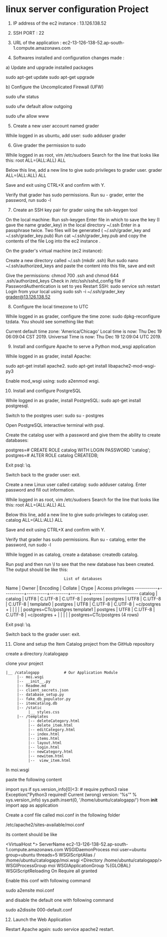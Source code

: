 # linux server configuration Project

1) IP address of the ec2 instance : 13.126.138.52

2) SSH PORT : 22

3) URL of the application : ec2-13-126-138-52.ap-south-1.compute.amazonaws.com

4) Softwares installed and configuration changes made :

a) Update and upgrade installed packages

sudo apt-get update
sudo apt-get upgrade

b) Configure the Uncomplicated Firewall (UFW)

sudo ufw status  

sudo ufw default allow outgoing

sudo ufw allow www 

5) Create a new user account named grader

While logged in as ubuntu, add user: sudo adduser grader

6) Give grader the permission to sudo

While logged in as root, vim /etc/sudoers 
Search for the line that looks like this:
root    ALL=(ALL:ALL) ALL

Below this line, add a new line to give sudo privileges to grader user.
grader  ALL=(ALL:ALL) ALL

Save and exit using CTRL+X and confirm with Y.

Verify that grader has sudo permissions. Run su - grader, enter the password, run sudo -l



7) Create an SSH key pair for grader using the ssh-keygen tool

 On the local machine:
        Run ssh-keygen
        Enter file in which to save the key (I gave the name grader_key) in the local directory ~/.ssh
        Enter in a passphrase twice. Two files will be generated ( ~/.ssh/grader_key and ~/.ssh/grader_key.pub)
        Run cat ~/.ssh/grader_key.pub and copy the contents of the file
        Log into the ec2 instance .

On the grader's virtual machine (ec2 instance):

 Create a new directory called ~/.ssh (mkdir .ssh)
 Run sudo nano ~/.ssh/authorized_keys and paste the content into this file, save and exit
 
Give the permissions: 
chmod 700 .ssh 
and 
chmod 644 .ssh/authorized_keys
Check in /etc/ssh/sshd_config file if PasswordAuthentication is set to yes
Restart SSH: sudo service ssh restart
Login from your local using sudo ssh -i ~/.ssh/grader_key  grader@13.126.138.52

8) Configure the local timezone to UTC

While logged in as grader, configure the time zone: sudo dpkg-reconfigure tzdata.
You should see something like that:

Current default time zone: 'America/Chicago'
Local time is now:      Thu Dec 19 06:09:04 CST 2019.
Universal Time is now:  Thu Dec 19 12:09:04 UTC 2019.

9) Install and configure Apache to serve a Python mod_wsgi application

While logged in as grader, install Apache: 

sudo apt-get install apache2.
sudo apt-get install libapache2-mod-wsgi-py3

Enable mod_wsgi using: sudo a2enmod wsgi.

10) Install and configure PostgreSQL

While logged in as grader, install PostgreSQL: sudo apt-get install postgresql.

Switch to the postgres user: sudo su - postgres

Open PostgreSQL interactive terminal with psql.

Create the catalog user with a password and give them the ability to create databases:

postgres=# CREATE ROLE catalog WITH LOGIN PASSWORD 'catalog';
postgres=# ALTER ROLE catalog CREATEDB;

Exit psql: \q.

Switch back to the grader user: exit.

Create a new Linux user called catalog: sudo adduser catalog. Enter password and fill out information.

While logged in as root, vim /etc/sudoers 
Search for the line that looks like this:
root    ALL=(ALL:ALL) ALL

Below this line, add a new line to give sudo privileges to catalog user.
catalog  ALL=(ALL:ALL) ALL

Save and exit using CTRL+X and confirm with Y.

Verify that grader has sudo permissions. Run su - catalog, enter the password, run sudo -l

While logged in as catalog, create a database: createdb catalog.

Run psql and then run \l to see that the new database has been created. The output should be like this:

                              List of databases
   Name    |  Owner   | Encoding | Collate |  Ctype  |   Access privileges
-----------+----------+----------+---------+---------+-----------------------
 catalog   | catalog  | UTF8     | C.UTF-8 | C.UTF-8 |
 postgres  | postgres | UTF8     | C.UTF-8 | C.UTF-8 |
 template0 | postgres | UTF8     | C.UTF-8 | C.UTF-8 | =c/postgres          +
           |          |          |         |         | postgres=CTc/postgres
 template1 | postgres | UTF8     | C.UTF-8 | C.UTF-8 | =c/postgres          +
           |          |          |         |         | postgres=CTc/postgres
(4 rows)


Exit psql: \q.

Switch back to the grader user: exit.

11) Clone and setup the Item Catalog project from the GitHub repository

create a directory /catalogapp

clone your project 


    |__ /catalogapp           # Our Application Module
         |-- moi.wsgi
         |-- __init__.py
         |-- Readme.md
         |-- client_secrets.json
         |-- database_setup.py
         |-- fake_db_populator.py
         |-- itemcatalog.db
         |-- /static
              |__ styles.css
         |-- /templates
              |-- deleteCategory.html
              |-- delete_item.html
              |-- editCategory.html
              |-- index.html
              |-- items.html
              |-- layout.html
              |-- login.html
              |-- newCategory.html
              |-- newitem.html
              |--  view_item.html


In moi.wsgi

paste the following content

import sys
if sys.version_info[0]<3:       # require python3
 raise Exception("Python3 required! Current (wrong) version: '%s'" % sys.version_info)
sys.path.insert(0, '/home/ubuntu/catalogapp/')
from __init__ import app as application



Create a conf file called moi.conf in the following folder

 /etc/apache2/sites-available/moi.conf

its content should be like 

 <VirtualHost *>
 ServerName ec2-13-126-138-52.ap-south-1.compute.amazonaws.com
 WSGIDaemonProcess moi user=ubuntu group=ubuntu threads=5
 WSGIScriptAlias / /home/ubuntu/catalogapp/moi.wsgi
<Directory /home/ubuntu/catalogapp/>
 WSGIProcessGroup moi
 WSGIApplicationGroup %{GLOBAL}
 WSGIScriptReloading On
 Require all granted
</Directory>
</VirtualHost>


Enable this conf with following command

sudo a2ensite moi.conf

and disable the default one with following command

sudo a2dissite 000-default.conf



12) Launch the Web Application

Restart Apache again: sudo service apache2 restart.


             










